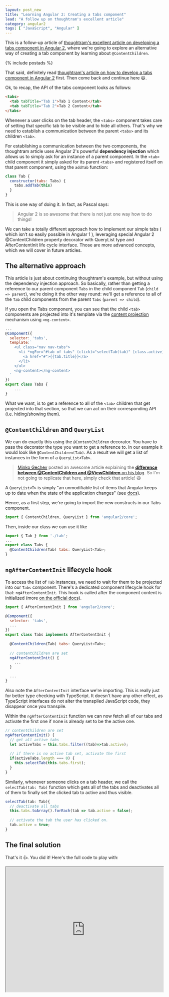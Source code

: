 ```yaml
---
layout: post_new
title: "Learning Angular 2: Creating a tabs component"
lead: "A follow up on thoughtram's excellent article"
category: angular2
tags: [ "JavaScript", "Angular" ]
---
```


<div class="article-intro">
	This is a follow-up article of <a href="http://blog.thoughtram.io/angular/2015/04/09/developing-a-tabs-component-in-angular-2.html" target="blank">thoughtram's excellent article on developing a tabs component in Angular 2</a>, where we're going to explore an alternative way of creating a tab component by learning about <code>@ContentChildren</code>.
</div>

{% include postads %}

That said, definitely read [thoughtram's article on how to develop a tabs component in Angular 2](http://blog.thoughtram.io/angular/2015/04/09/developing-a-tabs-component-in-angular-2.html) first. Then come back and continue here :smiley:.

Ok, to recap, the API of the tabs component looks as follows:

```html
<tabs>
  <tab tabTitle="Tab 1">Tab 1 Content</tab>
  <tab tabTitle="Tab 2">Tab 2 Content</tab>
</tabs>
```

Whenever a user clicks on the tab header, the `<tabs>` component takes care of setting that specific tab to be visible and to hide all others. That's why we need to establish a communication between the parent `<tabs>` and its children `<tab>`.

For establishing a communication between the two components, the thoughtram article uses Angular 2's powerful **dependency injection** which allows us to simply ask for an instance of a parent component. In the `<tab>` child component it simply asked for its parent `<tabs>` and registered itself on that parent component, using the `addTab` function:

```javascript
class Tab {
  constructor(tabs: Tabs) {
    tabs.addTab(this)
  }
}
```

This is one way of doing it. In fact, as Pascal says:

> Angular 2 is so awesome that there is not just one way how to do things!
> 
We can take a totally different approach how to implement our simple tabs ( which isn’t so easily possible in Angular 1 ), leveraging special Angular 2 @ContentChildren property decorator with QueryList type and AfterContentInit life cycle interface. Those are more advanced concepts, which we will cover in future articles.

## The alternative approach

This article is just about continuing thoughtram's example, but without using the dependency injection approach. So basically, rather than getting a reference to our parent component `Tabs` in the child component `Tab` (`child => parent`), we're doing it the other way round: we'll get a reference to all of the `Tab` child components from the parent `Tabs` (`parent => child`).

If you open the Tabs component, you can see that the child `<tab>` components are projected into it's template via the [content projection](http://juristr.com/blog/2016/01/ng2-multi-content-projection) mechanism using `<ng-content>`.

```javascript
...
@Component({
  selector: 'tabs',
  template:`
    <ul class="nav nav-tabs">
      <li *ngFor="#tab of tabs" (click)="selectTab(tab)" [class.active]="tab.active">
        <a href="#">{{tab.title}}</a>
      </li>
    </ul>
    <ng-content></ng-content>
  `
})
export class Tabs {
    ...
}
```

What we want, is to get a reference to all of the `<tab>` children that get projected into that section, so that we can act on their corresponding API (i.e. hiding/showing them).

## `@ContentChildren` and `QueryList`

We can do exactly this using the `@ContentChildren` decorator. You have to pass the decorator the type you want to get a reference to. In our example it would look like `@ContentChildren(Tab)`. As a result we will get a list of instances in the form of a `QueryList<Tab>`.

> [Minko Gechev](https://twitter.com/mgechev) posted an awesome article explaining the [**difference between @ContentChildren and @ViewChildren** on his blog](http://blog.mgechev.com/2016/01/23/angular2-viewchildren-contentchildren-difference-viewproviders/). So I'm not going to replicate that here, simply check that article! :smiley:

A `QueryList<T>` is simply "an unmodifiable list of items that Angular keeps up to date when the state of the application changes" (see [docs](https://angular.io/docs/ts/latest/api/core/QueryList-class.html)).

Hence, as a first step, we're going to import the new constructs in our Tabs component.

```javascript
import { ContentChildren, QueryList } from 'angular2/core';
```

Then, inside our class we can use it like

```javascript
import { Tab } from './tab';
...
export class Tabs {
  @ContentChildren(Tab) tabs: QueryList<Tab>;
}
```

## `ngAfterContentInit` lifecycle hook

To access the list of `Tab` instances, we need to wait for them to be projected into our `Tabs` component. There's a dedicated component lifecycle hook for that: `ngAfterContentInit`. This hook is called after the component content is initialized (more [on the official docs](https://angular.io/docs/ts/latest/guide/lifecycle-hooks.html)).

```javascript
import { AfterContentInit } from 'angular2/core';

@Component({
  selector: 'tabs',
  ...
})
export class Tabs implements AfterContentInit {
  
  @ContentChildren(Tab) tabs: QueryList<Tab>;
  
  // contentChildren are set
  ngAfterContentInit() {
    ...
  }

  ...
}
```

Also note the `AfterContentInit` interface we're importing. This is really just for better type checking with TypeScript. It doesn't have any other effect, as TypeScript interfaces do not alter the transpiled JavaScript code, they disappear once you transpile.

Within the `ngAfterContentInit` function we can now fetch all of our tabs and activate the first one if none is already set to be the active one.

```javascript
// contentChildren are set
ngAfterContentInit() {
  // get all active tabs
  let activeTabs = this.tabs.filter((tab)=>tab.active);
  
  // if there is no active tab set, activate the first
  if(activeTabs.length === 0) {
    this.selectTab(this.tabs.first);
  }
}
```

Similarly, whenever someone clicks on a tab header, we call the `selectTab(tab: Tab)` function which gets all of the tabs and deactivates all of them to finally set the clicked tab to active and thus visible.

```javascript
selectTab(tab: Tab){
  // deactivate all tabs
  this.tabs.toArray().forEach(tab => tab.active = false);
  
  // activate the tab the user has clicked on.
  tab.active = true;
}
```

## The final solution

That's it :+1:. You did it! Here's the full code to play with:

<iframe src="https://embed.plnkr.co/afhLA8wHw9LRnzwwTT3M/" width="100%" height="400px"> </iframe>